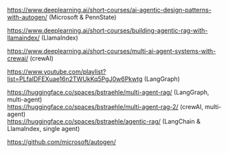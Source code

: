 https://www.deeplearning.ai/short-courses/ai-agentic-design-patterns-with-autogen/ (Microsoft & PennState)  

https://www.deeplearning.ai/short-courses/building-agentic-rag-with-llamaindex/ (LlamaIndex)  

https://www.deeplearning.ai/short-courses/multi-ai-agent-systems-with-crewai/ (crewAI)  

https://www.youtube.com/playlist?list=PLfaIDFEXuae16n2TWUkKq5PgJ0w6Pkwtg (LangGraph)  

https://huggingface.co/spaces/bstraehle/multi-agent-rag/ (LangGraph, multi-agent)  
https://huggingface.co/spaces/bstraehle/multi-agent-rag-2/ (crewAI, multi-agent)  
https://huggingface.co/spaces/bstraehle/agentic-rag/ (LangChain & LlamaIndex, single agent)  

https://github.com/microsoft/autogen/  
